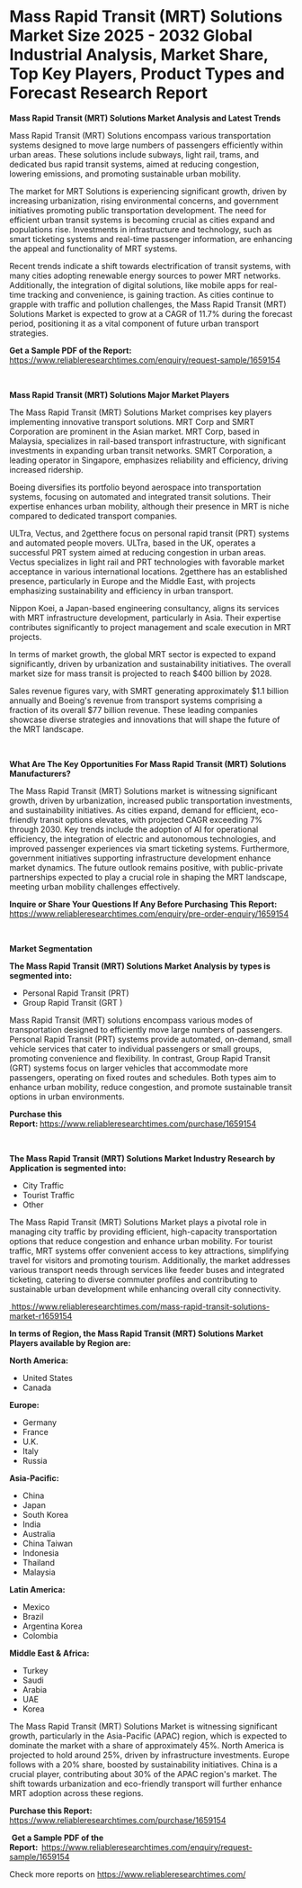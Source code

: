 <p><h1>Mass Rapid Transit (MRT) Solutions Market Size 2025 - 2032 Global Industrial Analysis, Market Share, Top Key Players, Product Types and Forecast Research Report</h1></p><p><strong>Mass Rapid Transit (MRT) Solutions Market Analysis and Latest Trends</strong></p>
<p><p>Mass Rapid Transit (MRT) Solutions encompass various transportation systems designed to move large numbers of passengers efficiently within urban areas. These solutions include subways, light rail, trams, and dedicated bus rapid transit systems, aimed at reducing congestion, lowering emissions, and promoting sustainable urban mobility.</p><p>The market for MRT Solutions is experiencing significant growth, driven by increasing urbanization, rising environmental concerns, and government initiatives promoting public transportation development. The need for efficient urban transit systems is becoming crucial as cities expand and populations rise. Investments in infrastructure and technology, such as smart ticketing systems and real-time passenger information, are enhancing the appeal and functionality of MRT systems.</p><p>Recent trends indicate a shift towards electrification of transit systems, with many cities adopting renewable energy sources to power MRT networks. Additionally, the integration of digital solutions, like mobile apps for real-time tracking and convenience, is gaining traction. As cities continue to grapple with traffic and pollution challenges, the Mass Rapid Transit (MRT) Solutions Market is expected to grow at a CAGR of 11.7% during the forecast period, positioning it as a vital component of future urban transport strategies.</p></p>
<p><strong>Get a Sample PDF of the Report:&nbsp;</strong> <a href="https://www.reliableresearchtimes.com/enquiry/request-sample/1659154?utm_campaign=2733&utm_medium=2&utm_source=Github&utm_content=ia&utm_term=23032025&utm_id=mass-rapid-transit-mrt-solutions">https://www.reliableresearchtimes.com/enquiry/request-sample/1659154</a></p>
<p>&nbsp;</p>
<p><strong>Mass Rapid Transit (MRT) Solutions Major Market Players</strong></p>
<p><p>The Mass Rapid Transit (MRT) Solutions Market comprises key players implementing innovative transport solutions. MRT Corp and SMRT Corporation are prominent in the Asian market. MRT Corp, based in Malaysia, specializes in rail-based transport infrastructure, with significant investments in expanding urban transit networks. SMRT Corporation, a leading operator in Singapore, emphasizes reliability and efficiency, driving increased ridership.</p><p>Boeing diversifies its portfolio beyond aerospace into transportation systems, focusing on automated and integrated transit solutions. Their expertise enhances urban mobility, although their presence in MRT is niche compared to dedicated transport companies.</p><p>ULTra, Vectus, and 2getthere focus on personal rapid transit (PRT) systems and automated people movers. ULTra, based in the UK, operates a successful PRT system aimed at reducing congestion in urban areas. Vectus specializes in light rail and PRT technologies with favorable market acceptance in various international locations. 2getthere has an established presence, particularly in Europe and the Middle East, with projects emphasizing sustainability and efficiency in urban transport.</p><p>Nippon Koei, a Japan-based engineering consultancy, aligns its services with MRT infrastructure development, particularly in Asia. Their expertise contributes significantly to project management and scale execution in MRT projects.</p><p>In terms of market growth, the global MRT sector is expected to expand significantly, driven by urbanization and sustainability initiatives. The overall market size for mass transit is projected to reach $400 billion by 2028.</p><p>Sales revenue figures vary, with SMRT generating approximately $1.1 billion annually and Boeing's revenue from transport systems comprising a fraction of its overall $77 billion revenue. These leading companies showcase diverse strategies and innovations that will shape the future of the MRT landscape.</p></p>
<p>&nbsp;</p>
<p><strong>What Are The Key Opportunities For Mass Rapid Transit (MRT) Solutions Manufacturers?</strong></p>
<p><p>The Mass Rapid Transit (MRT) Solutions market is witnessing significant growth, driven by urbanization, increased public transportation investments, and sustainability initiatives. As cities expand, demand for efficient, eco-friendly transit options elevates, with projected CAGR exceeding 7% through 2030. Key trends include the adoption of AI for operational efficiency, the integration of electric and autonomous technologies, and improved passenger experiences via smart ticketing systems. Furthermore, government initiatives supporting infrastructure development enhance market dynamics. The future outlook remains positive, with public-private partnerships expected to play a crucial role in shaping the MRT landscape, meeting urban mobility challenges effectively.</p></p>
<p><strong>Inquire or Share Your Questions If Any Before Purchasing This Report:</strong> <a href="https://www.reliableresearchtimes.com/enquiry/pre-order-enquiry/1659154?utm_campaign=2733&utm_medium=2&utm_source=Github&utm_content=ia&utm_term=23032025&utm_id=mass-rapid-transit-mrt-solutions">https://www.reliableresearchtimes.com/enquiry/pre-order-enquiry/1659154</a></p>
<p>&nbsp;</p>
<p><strong>Market Segmentation</strong></p>
<p><strong>The Mass Rapid Transit (MRT) Solutions Market Analysis by types is segmented into:</strong></p>
<p><ul><li>Personal Rapid Transit (PRT)</li><li>Group Rapid Transit (GRT )</li></ul></p>
<p><p>Mass Rapid Transit (MRT) solutions encompass various modes of transportation designed to efficiently move large numbers of passengers. Personal Rapid Transit (PRT) systems provide automated, on-demand, small vehicle services that cater to individual passengers or small groups, promoting convenience and flexibility. In contrast, Group Rapid Transit (GRT) systems focus on larger vehicles that accommodate more passengers, operating on fixed routes and schedules. Both types aim to enhance urban mobility, reduce congestion, and promote sustainable transit options in urban environments.</p></p>
<p><strong>Purchase this Report:&nbsp;</strong><a href="https://www.reliableresearchtimes.com/purchase/1659154?utm_campaign=2733&utm_medium=2&utm_source=Github&utm_content=ia&utm_term=23032025&utm_id=mass-rapid-transit-mrt-solutions">https://www.reliableresearchtimes.com/purchase/1659154</a></p>
<p>&nbsp;</p>
<p><strong>The Mass Rapid Transit (MRT) Solutions Market Industry Research by Application is segmented into:</strong></p>
<p><ul><li>City Traffic</li><li>Tourist Traffic</li><li>Other</li></ul></p>
<p><p>The Mass Rapid Transit (MRT) Solutions Market plays a pivotal role in managing city traffic by providing efficient, high-capacity transportation options that reduce congestion and enhance urban mobility. For tourist traffic, MRT systems offer convenient access to key attractions, simplifying travel for visitors and promoting tourism. Additionally, the market addresses various transport needs through services like feeder buses and integrated ticketing, catering to diverse commuter profiles and contributing to sustainable urban development while enhancing overall city connectivity.</p></p>
<p><a href="https://www.reliableresearchtimes.com/mass-rapid-transit-solutions-market-r1659154?utm_campaign=2733&utm_medium=2&utm_source=Github&utm_content=ia&utm_term=23032025&utm_id=mass-rapid-transit-mrt-solutions">&nbsp;https://www.reliableresearchtimes.com/mass-rapid-transit-solutions-market-r1659154</a></p>
<p><strong>In terms of Region, the Mass Rapid Transit (MRT) Solutions Market Players available by Region are:</strong></p>
<p>
    <p> <strong> North America: </strong>
        <ul>
            <li>United States</li>
            <li>Canada</li>
        </ul>
        </p> 
    <p> <strong> Europe: </strong>
        <ul>
            <li>Germany</li>
            <li>France</li>
            <li>U.K.</li>
            <li>Italy</li>
            <li>Russia</li>
        </ul>
        </p> 
    <p> <strong> Asia-Pacific: </strong>
        <ul>
            <li>China</li>
            <li>Japan</li>
            <li>South Korea</li>
            <li>India</li>
            <li>Australia</li>
            <li>China Taiwan</li>
            <li>Indonesia</li>
            <li>Thailand</li>
            <li>Malaysia</li>
        </ul>
        </p> 
    <p> <strong> Latin America: </strong>
        <ul>
            <li>Mexico</li>
            <li>Brazil</li>
            <li>Argentina Korea</li>
            <li>Colombia</li>
        </ul>
        </p> 
    <p> <strong> Middle East & Africa: </strong>
        <ul>
            <li>Turkey</li>
            <li>Saudi</li>
            <li>Arabia</li>
            <li>UAE</li>
            <li>Korea</li>
        </ul>
    </p>
    </p>
<p><p>The Mass Rapid Transit (MRT) Solutions Market is witnessing significant growth, particularly in the Asia-Pacific (APAC) region, which is expected to dominate the market with a share of approximately 45%. North America is projected to hold around 25%, driven by infrastructure investments. Europe follows with a 20% share, boosted by sustainability initiatives. China is a crucial player, contributing about 30% of the APAC region's market. The shift towards urbanization and eco-friendly transport will further enhance MRT adoption across these regions.</p></p>
<p><strong>Purchase this Report: </strong><a href="https://www.reliableresearchtimes.com/purchase/1659154?utm_campaign=2733&utm_medium=2&utm_source=Github&utm_content=ia&utm_term=23032025&utm_id=mass-rapid-transit-mrt-solutions">https://www.reliableresearchtimes.com/purchase/1659154</a></p>
<p>&nbsp;<strong>Get a Sample PDF of the Report:&nbsp;&nbsp;</strong><a href="https://www.reliableresearchtimes.com/enquiry/request-sample/1659154?utm_campaign=2733&utm_medium=2&utm_source=Github&utm_content=ia&utm_term=23032025&utm_id=mass-rapid-transit-mrt-solutions">https://www.reliableresearchtimes.com/enquiry/request-sample/1659154</a></p>
<p><strong></strong></p>
<p>Check more reports on <a href="https://www.reliableresearchtimes.com/?utm_campaign=2733&utm_medium=2&utm_source=Github&utm_content=ia&utm_term=23032025&utm_id=mass-rapid-transit-mrt-solutions">https://www.reliableresearchtimes.com/</a></p>